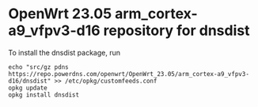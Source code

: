 OpenWrt 23.05 arm_cortex-a9_vfpv3-d16 repository for dnsdist
========

To install the dnsdist package, run

```
echo "src/gz pdns https://repo.powerdns.com/openwrt/OpenWrt_23.05/arm_cortex-a9_vfpv3-d16/dnsdist" >> /etc/opkg/customfeeds.conf
opkg update
opkg install dnsdist
```
